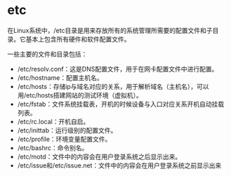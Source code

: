 # etc

在Linux系统中，/etc目录是用来存放所有的系统管理所需要的配置文件和子目录。它基本上包含所有硬件和软件配置文件。

一些主要的文件和目录包括：

- /etc/resolv.conf：这是DNS配置文件，用于在网卡配置文件中进行配置。
- /etc/hostname：配置主机名。
- /etc/hosts：存储ip与域名对应的关系，用于解析域名（主机名），可以用/etc/hosts搭建网站的测试环境（虚拟机）。
- /etc/fstab：文件系统挂载表，开机的时候设备与入口对应关系开机自动挂载列表。
- /etc/rc.local：开机自启。
- /etc/inittab：运行级别的配置文件。
- /etc/profile：环境变量配置文件。
- /etc/bashrc：命令别名。
- /etc/motd：文件中的内容会在用户登录系统之后显示出来。
- /etc/issue和/etc/issue.net：文件中的内容会在用户登录系统之前显示出来
